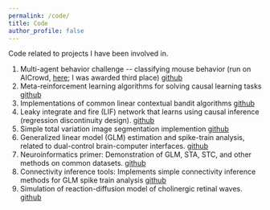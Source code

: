 ```yaml
---
permalink: /code/
title: Code
author_profile: false
---
```


Code related to projects I have been involved in.

1. Multi-agent behavior challenge -- classifying mouse behavior (run on AICrowd, [here](https://www.aicrowd.com/challenges/multi-agent-behavior-representation-modeling-measurement-and-applications); I was awarded third place) [github](https://github.com/benlansdell/mabetask1_ml)
2. Meta-reinforcement learning algorithms for solving causal learning tasks [github](https://github.com/benlansdell/Meta-RL)
3. Implementations of common linear contextual bandit algorithms [github](https://github.com/benlansdell/conservativerdd)
4. Leaky integrate and fire (LIF) network that learns using causal inference (regression discontinuity design). [github](https://github.com/benlansdell/rdd)
5. Simple total variation image segmentation implemention [github](https://github.com/benlansdell/segmentation) 
6. Generalized linear model (GLM) estimation and spike-train analysis, related to dual-control brain-computer interfaces. [github](https://github.com/benlansdell/dualbci)
7. Neuroinformatics primer: Demonstration of GLM, STA, STC, and other methods on common datasets. [github](https://github.com/benlansdell/neuroinf)
8. Connectivity inference tools: Implements simple connectivity inference methods for GLM spike train analysis [github](https://github.com/benlansdell/connectivity)
9. Simulation of reaction-diffusion model of cholinergic retinal waves. [github](https://github.com/benlansdell/retinalwaves)
